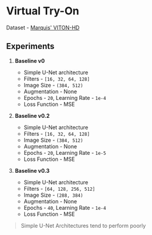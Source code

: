 # Virtual Try-On



Dataset - [Marquis' VITON-HD](https://www.kaggle.com/datasets/marquis03/marquis-viton-hd)

## Experiments
1. **Baseline v0**
    * Simple U-Net architecture
    * Filters - `[16, 32, 64, 128]`
    * Image Size - `(384, 512)`
    * Augmentation - None
    * Epochs - `20`, Learning Rate - `1e-4`
    * Loss Function - MSE

2. **Baseline v0.2**
    * Simple U-Net architecture
    * Filters - `[16, 32, 64, 128]`
    * Image Size - `(384, 512)`
    * Augmentation - None
    * Epochs - `20`, Learning Rate - `1e-5`
    * Loss Function - MSE

3. **Baseline v0.3**
    * Simple U-Net architecture
    * Filters - `[64, 128, 256, 512]`
    * Image Size - `(288, 384)`
    * Augmentation - None
    * Epochs - `40`, Learning Rate - `1e-4`
    * Loss Function - MSE

> Simple U-Net Architectures tend to perform poorly
